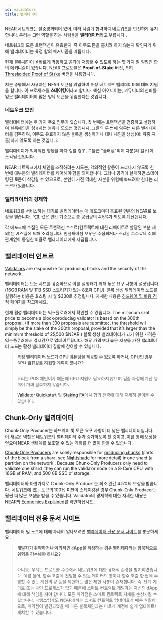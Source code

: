 ```yaml
---
id: validators
title: 밸리데이터
---
```


NEAR 네트워크는 탈중앙화되어 있어, 여러 사람이 협력하여 네트워크를 안전하게 유지합니다. 우리는 그런 역할을 하는 사람들을 **밸리데이터**라고 부릅니다 .

네트워크의 모든 트랜잭션이 유효한지, 즉 아무도 돈을 훔치려 하지 않는지 확인하기 위해 밸리데이터는 특정 합의 메커니즘을 따릅니다.

현재 블록체인이 올바르게 작동하고 공격에 저항할 수 있도록 하는 몇 가지 잘 알려진 합의 메커니즘이 있습니다. NEAR 프로토콜은 **Proof-of-Stake** 버전, 특히 [Thresholded Proof of Stake](https://near.org/blog/thresholded-proof-of-stake/) 버전을 사용합니다.

지분 증명에서 사용자는 NEAR 토큰을 위임하여 특정 네트워크 밸리데이터에 대해 지원을 합니다. 이 프로세스를 **스테이킹**이라고 합니다. 핵심 아이디어는, 커뮤니티의 신뢰를 얻은 밸리데이터에 많은 양의 토큰을 위임한다는 것입니다.

### 네트워크 보안
밸리데이터에는 두 가지 주요 임무가 있습니다. 첫 번째는 트랜잭션을 검증하고 실행하여 블록체인을 형성하는 블록에 모으는 것입니다. 그들의 두 번째 임무는 다른 밸리데이터를 감독하여, 아무도 유효하지 않은 블록을 생성하거나 대체 체인을 생성(예: 이중 지출)하지 않도록 하는 것입니다.

밸리데이터가 악의적인 행동을 하다 걸릴 경우, 그들은 "슬래싱"되어 지분(의 일부)이 소각될 것입니다.

NEAR 네트워크에서 체인을 조작하려는 시도는, 악의적인 활동이 드러나지 않도록 한 번에 대부분의 밸리데이터를 제어해야 함을 의미합니다. 그러나 공격에 실패하면 스테이킹된 토큰이 삭감될 수 있으므로, 본인이 가진 막대한 자본을 위험에 빠뜨려야 한다는 리스크가 있습니다.

### 밸리데이터의 경제학
네트워크를 서비스하는 대가로 밸리데이터는 매 에포크마다 목표된 만큼의 NEAR로 보상을 받습니다. 목표 값은 연간 기준으로 총 공급량의 4.5%가 되도록 계산됩니다.

각 에포크에 수집된 모든 트랜잭션 수수료(컨트랙트에 대한 리베이트로 할당된 부분 제외)는 시스템에 의해 소각됩니다. 인플레이션 보상은 수집되거나 소각된 수수료의 수에 관계없이 동일한 비율로 밸리데이터에게 지급됩니다.


## 밸리데이터 인트로

[Validators](https://pages.near.org/papers/the-official-near-white-paper/#economics) are responsible for producing blocks and the security of the network.

밸리데이터는 모든 샤드를 검증하므로 이를 실행하기 위해 높은 요구 사항이 설정됩니다(16GB RAM 및 1TB SSD 스토리지가 있는 8코어 CPU). 블록 생성 밸리데이터 노드를 실행하는 비용은 호스팅 시 월 $330로 추정됩니다. 자세한 내용은 [하드웨어 및 비용 견적 페이지](https://near-nodes.io/validator/hardware)를 참고하세요.

현재 활성 밸리데이터는 익스플로러에서 확인할 수 있습니다. The minimum seat price to become a block-producing validator is based on the 300th proposal. (If more than 300 proposals are submitted, the threshold will simply be the stake of the 300th proposal, provided that it’s larger than the minimum threshold of 25,500 $NEAR.) 블록 생성 밸리데이터가 되기 위한 가격은 익스플로러에서 실시간으로 업데이트됩니다. 해당 가격보다 높은 지분을 가진 밸리데이터 노드는 활성 밸리데이터 집합에 참여할 수 있습니다.

<blockquote className="lesson">
<strong>특정 밸리데이터 노드가 GPU 컴퓨팅을 제공할 수 있도록 하거나, CPU인 경우 GPU 컴퓨팅을 지원할 계획이 있나요?</strong><br /><br />

우리는 POS 체인이기 때문에 GPU 지원이 필요하지 않으며 검증 과정에 계산 능력이 거의 필요하지 않습니다.

<a href="https://github.com/near/wiki/blob/master/Archive/validators/about.md">Validator Quickstart</a> 및 <a href="https://github.com/near/wiki/blob/master/Archive/validators/faq.md">Staking FA</a>에서 합의 전략에 대해 자세히 알아볼 수 있습니다.
</blockquote>

## Chunk-Only 밸리데이터

Chunk-Only Producer는 하드웨어 및 토큰 요구 사항이 더 낮은 밸리데이터입니다. 이 새로운 역할은 네트워크의 밸리데이터 수가 증가하도록 할 것이고, 이를 통해 보상을 얻으며 NEAR 생태계를 보호할 수 있는 기회를 더 많이 만들 수 있습니다.

[Chunk-Only Producers](https://pages.near.org/papers/the-official-near-white-paper/#economics) are solely responsible for [producing chunks](https://pages.near.org/papers/nightshade/#nightshade) (parts of the block from a shard, see [Nightshade](https://near.org/papers/nightshade/) for more detail) in one shard (a partition on the network). Because Chunk-Only Producers only need to validate one shard, they can run the validator node on a 8-Core CPU, with 16GB of RAM, and 500 GB SSD of storage.

밸리데이터와 마찬가지로 Chunk-Only Producer는 최소 연간 4.5%의 보상을 받습니다. 네트워크에 있는 토큰의 100% 미만이 스테이킹된 경우 Chunk-Only Producer는 훨씬 더 많은 보상을 받을 수 있습니다. Validator의 경제학에 대한 자세한 내용은 NEAR의 [Economics Explained](https://near.org/blog/near-protocol-economics/)를 확인하십시오 .

## 밸리데이터 전용 문서 사이트

밸리데이터 및 노드에 대해 자세히 알아보려면 [밸리데이터 전용 문서 사이트](https://near-nodes.io/)를 방문하세요 .

<blockquote className="lesson">
<strong>개발자가 취약하거나 악의적인 dApp을 작성하는 경우 밸리데이터는 암묵적으로 위험을 감수해야 하나요?</strong><br /><br />
 
아니요. 우리는 프로토콜 수준에서 네트워크에 대한 잠재적 손상을 방지하였습니다. 예를 들어, 함수 호출에 전달할 수 있는 데이터의 양이나 함수 호출 한 번에 수행할 수 있는 계산의 양 등을 제한하는 많은 제한 사항이 존재합니다. 즉, 단계 게이트 또는 승인 프로세스가 없기 때문에 스마트 컨트랙트 개발자는 자신의 dApp에 대해 책임을 져야 합니다. 모든 취약점은 스마트 컨트랙트 자체를 손상시킬 수 있습니다. 다행스럽게도 NEAR에서는 스마트 컨트랙트 업데이트가 매우 원활하므로, 취약점이 발견되었을 때 다른 블록체인과는 다르게 계정에 쉽게 업데이트/패치할 수 있습니다.
</blockquote>
